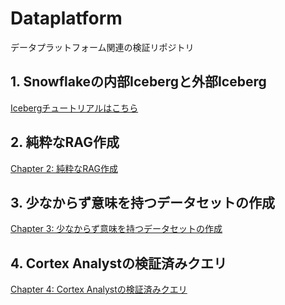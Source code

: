 # Dataplatform
データプラットフォーム関連の検証リポジトリ

## 1. Snowflakeの内部Icebergと外部Iceberg
[Icebergチュートリアルはこちら](chapter1/README.md)

## 2. 純粋なRAG作成
[Chapter 2: 純粋なRAG作成](chapter2/README.md)

## 3. 少なからず意味を持つデータセットの作成
[Chapter 3: 少なからず意味を持つデータセットの作成](chapter3/README.md)

## 4. Cortex Analystの検証済みクエリ
[Chapter 4: Cortex Analystの検証済みクエリ](chapter4/README.md)

